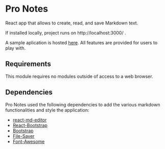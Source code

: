 # Pro Notes

React app that allows to create, read, and save Markdown text. 

If installed locally, project runs on http://localhost:3000/ .

A sample aplication is hosted [here](https://promarkdown.netlify.app). All features are provided for users to play with. 

## Requirements
This module requires no modules outside of access to a web browser.

## Dependencies

Pro Notes used the following dependencies to add the various markdown functionalities and style the application:
- [react-md-editor](https://uiwjs.github.io/react-md-editor/)
- [React-Bootstrap](https://react-bootstrap.netlify.app/)
- [Bootstrap](https://getbootstrap.com/)
- [File-Saver](https://www.npmjs.com/package/file-saver)
- [Font-Awesome](https://fontawesome.com/) 
